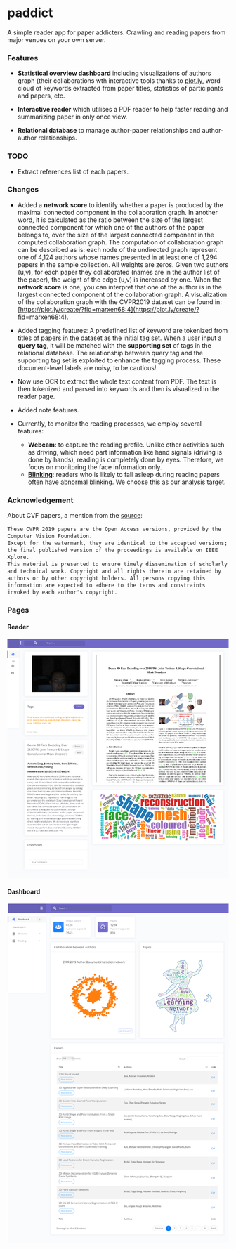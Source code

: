 paddict
=====
A simple reader app for paper addicters. Crawling and reading papers from major venues on your own server.

### Features

* **Statistical overview dashboard** including visualizations of authors graph (their collaborations wth interactive tools thanks to [plot.ly](https://plot.ly), word cloud of keywords extracted from paper titles, statistics of participants and papers, etc.

* **Interactive reader** which utilises a PDF reader to help faster reading and summarizing paper in only once view.

* **Relational database** to manage author-paper relationships and author-author relationships.

### TODO

* Extract references list of each papers.


### Changes

* Added a __network score__ to identify whether a paper is produced by the maximal connected component in the collaboration graph.
In another word, it is calculated as the ratio between the size of the largest connected component for which one of the authors of the paper belongs to, over the size of the largest connected component in the computed collaboration graph.
The computation of collaboration graph can be described as is: each node of the undirected graph represent one of 4,124 authors whose names presented in at least one of 1,294 papers in the sample collection.
All weights are zeros.
Given two authors (u,v), for each paper they collaborated (names are in the author list of the paper), the weight of the edge (u,v) is increased by one.
When the __network score__ is one, you can interpret that one of the author is in the largest connected component of the collaboration graph.
A visualization of the collaboration graph with the CVPR2019 dataset can be found in: [https://plot.ly/create/?fid=marxen68:4](https://plot.ly/create/?fid=marxen68:4).

* Added tagging features: A predefined list of keyword are tokenized from titles of papers in the dataset as the initial tag set. 
When a user input a **query tag**, it will be matched with the **supporting set** of tags in the relational database.
The relationship between query tag and the supporting tag set is exploited to enhance the tagging process.
These document-level labels are noisy, to be cautious!

* Now use OCR to extract the whole text content from PDF. The text is then tokenized and parsed into keywords and then is visualized in the reader page.

* Added note features.

* Currently, to monitor the reading processes, we employ several features: 

	* __Webcam__: to capture the reading profile. Unlike other activities such as driving, which need part information like hand signals (driving is done by hands), reading is completely done by eyes. Therefore, we focus on monitoring the face information only.
	* [__Blinking__](https://en.wikipedia.org/wiki/Blinking): readers who is likely to fall asleep during reading papers often have abnormal blinking. We choose this as our analysis target.

### Acknowledgement

About CVF papers, a mention from  the [source](http://openaccess.thecvf.com/CVPR2019.py):
```
These CVPR 2019 papers are the Open Access versions, provided by the Computer Vision Foundation.
Except for the watermark, they are identical to the accepted versions; the final published version of the proceedings is available on IEEE Xplore.
This material is presented to ensure timely dissemination of scholarly and technical work. Copyright and all rights therein are retained by authors or by other copyright holders. All persons copying this information are expected to adhere to the terms and constraints invoked by each author's copyright.
```

### Pages

#### Reader

![Reader](./static/img/reader.png)


#### Dashboard

![Dashboard](./static/img/dashboard.png)

